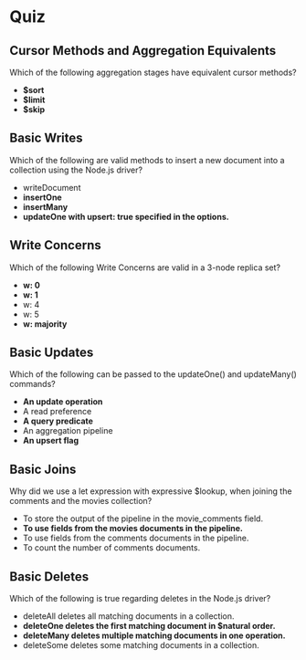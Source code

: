 # Quiz

## Cursor Methods and Aggregation Equivalents

Which of the following aggregation stages have equivalent cursor methods?



- **$sort**
- **$limit**
- **$skip**

## Basic Writes

Which of the following are valid methods to insert a new document into a collection using the Node.js driver?



- writeDocument
- **insertOne**
- **insertMany**
- **updateOne with upsert: true specified in the options.**

## Write Concerns

Which of the following Write Concerns are valid in a 3-node replica set?



- **w: 0**
- **w: 1**
- w: 4
- w: 5
- **w: majority**

## Basic Updates

Which of the following can be passed to the updateOne() and updateMany() commands?



- **An update operation**
- A read preference
- **A query predicate**
- An aggregation pipeline
- **An upsert flag**

## Basic Joins

Why did we use a let expression with expressive $lookup, when joining the comments and the movies collection?



- To store the output of the pipeline in the movie_comments field.
- **To use fields from the movies documents in the pipeline.**
- To use fields from the comments documents in the pipeline.
- To count the number of comments documents.

## Basic Deletes

Which of the following is true regarding deletes in the Node.js driver?



- deleteAll deletes all matching documents in a collection.
- **deleteOne deletes the first matching document in $natural order.**
- **deleteMany deletes multiple matching documents in one operation.**
- deleteSome deletes some matching documents in a collection.
